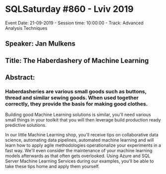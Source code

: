 # SQLSaturday #860 - Lviv 2019
Event Date: 21-09-2019 - Session time: 10:00:00 - Track: Advanced Analysis Techniques
## Speaker: Jan Mulkens
## Title: The Haberdashery of Machine Learning
## Abstract:
### Haberdasheries are various small goods such as buttons, thread and similar sewing goods. When used together correctly, they provide the basis for making good clothes.
Building good Machine Learning solutions is similar, you'll need various small things in your toolkit that you will then leverage build production ready predictive solutions.

In our little Machine Learning shop, you'll receive tips on collaborative data science, automating data pipelines, automated machine learning and will learn how to apply agile methodologies operationalize your experiments in a fast way. We'll even consider the maintenance of your machine learning models afterwards as that often gets overlooked.
Using Azure and SQL Server Machine Learning Services during our examples, you'll be able to take these tips home and apply them yourself.
